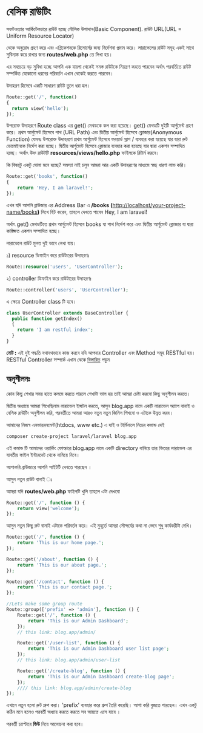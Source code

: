 # বেসিক রাউটিং

সফটওয়্যার আর্কিটেকচারে রাউট হচ্ছে মৌলিক উপাদান\(Basic Component\). রাউট URL\(URL = Uniform Resource Locator\)

থেকে অনুরোধ গ্রহণ করে এবং এপ্লিকেশনকে রিসোর্সের জন্য নির্দেশনা প্রদান করে। লারাভেলের রাউট সমূহ একই সাথে সুবিন্যস্ত করে রাখার জন্য **routes/web.php** তে লিখা হয়।

এর সবচেয়ে বড় সুবিধা হচ্ছে আপনি এক যায়গা থেকেই সমস্ত রাউটকে নিয়ন্ত্রণ করতে পারবেন অর্থাৎ পরবর্তিতে রাউট সম্পর্কিত যেকোনো ধরনের পরিবর্তন এখান থেকেই করতে পারবেন।

উদাহরণ হিসেবে একটি সাধারণ রাউট তুলে ধরা হল।

```php
Route::get('/', function()
{
  return view('hello');
});
```

উপরোক্ত উদাহরণে Route class এর get\(\) মেথডকে কল করা হয়েছে। get\(\) মেথডটি দুইটি আর্গুমেন্ট গ্রহণ করে। প্রথম আর্গুমেন্ট হিসেবে পাথ \(URL Path\) এবং দ্বিতীয় আর্গুমেন্ট হিসেবে ক্লোজার\(Anonymous Function\) যেমনঃ উপরোক্ত উদাহরণে প্রথম আর্গুমেন্ট হিসেবে ফরয়ার্ড স্লাশ / ব্যবহার করা হয়েছে যার দ্বারা রুট ডোমেইনকে নির্দেশ করা হচ্ছে। দ্বিতীয় আর্গুমেন্ট হিসেবে ক্লোজার ব্যবহার করা হয়েছে যার দ্বারা একশন সম্পাদিত হচ্ছে। অর্থাৎ উক্ত রাউটটি **resources/views/hello.php** ফাইলকে রিটার্ন করবে।

কি বিষয়টু একটু ঘোলা মনে হচ্ছে? সমস্যা নাই চলুন আমরা আর একটি উদাহরণের মাধ্যমে স্বচ্ছ ধারণা লাভ করি।

```php
Route::get('books', function()
{
    return 'Hey, I am laravel!';
});
```

এখন যদি আপনি ব্রাউজার এর Address Bar এ **/books \(**[http://localhost/your-project-name/books](http://localhost/your-project-name/books)**\)** লিখে হিট করেন, তাহলে দেখতে পাবেন Hey, I am laravel!

অর্থাৎ get\(\) মেথডটিতে প্রথম আর্গুমেন্ট হিসেবে books যা পাথ নির্দেশ করে এবং দ্বিতীয় আর্গুমেন্ট ক্লোজার যা দ্বারা কাঙ্ক্ষিত একশন সম্পাদিত হচ্ছে।

লারাভেলে রাউট মুলত দুই ভাবে লেখা যায়।

১\) resource ডিফাইন করে রাউটারের উদাহরণঃ

```php
Route::resource('users', 'UserController');
```

২\) controller ডিফাইন করে রাউটারের উদাহরণঃ

```php
Route::controller('users', 'UserController');
```

এ ক্ষেত্রে Controller class টি হবে।

```php
class UserController extends BaseController {
  public function getIndex()
  {
    return 'I am restful index';
  }
}
```

**নোট :** এই দুই পদ্ধতি যথাযথভাবে কাজ করবে যদি আপনার Controller এবং Method সমূহ RESTful হয়। RESTful Controller সম্পর্কে এখান থেকে [বিস্তারিত](https://laravel.com/docs/master/controllers#resource-controllers) পড়ুন

## অনুশীলনঃ

কোন কিছু শেখার সময় হাতে কলমে করতে পারলে শেখাটা ভাল হয় তাই আমরা চেষ্টা করবো কিছু অনুশীলন করতে।

দ্বিতীয় অধ্যায়ে আমরা শিখেছিলাম লারাভেল ইন্সটল করতে, আসুন blog.app নামে একটি লারাভেল অ্যাাপ বানাই ও বেসিক রাউটিং অনুশীলন করি, পরবর্তীতে আমরা আরও নতুন নতুন জিনিস শিখবো ও এটাকে উন্নত করব।

আমাদের নিজস্ব এনভায়রনমেন্ট\(htdocs, www etc.\) এ যাই ও টার্মিনালে নিচের কমান্ড দেই

```bash
composer create-project laravel/laravel blog.app
```

এই কমান্ড টি আমাদের ওয়ার্কিং ফোল্ডারে blog.app নামে একটি directory বানিয়ে তার ভিতরে লারাভেল এর যাবতীয় ফাইল ইন্টারনেট থেকে নামিয়ে নিবে।

আশাকরি ব্রাউজারে আপনি সাইটটি দেখতে পারছেন ।

আসুন নতুন রাউট বানাই ঃ

আমরা যদি **routes/web.php** ফাইলটি খুলি তাহলে এটা দেখবো

```php
Route::get('/', function () {
    return view('welcome');
});
```

আসুন নতুন কিছু রুট বানাই এটাকে পরিবর্তন করে। এই মুহূর্তে আমরা সৌন্দর্যের কথা না ভেবে শুধু কার্যকরীটা দেখি।

```php
Route::get('/', function () {
    return 'This is our home page.';
});

Route::get('/about', function () {
    return 'This is our about page.';
});

Route::get('/contact', function () {
    return 'This is our contact page.';
});

//Lets make some group route
Route::group(['prefix' => 'admin'], function () {
    Route::get('/', function () {
        return 'This is our Admin Dashboard';
    });
    // this link: blog.app/admin/

    Route::get('/user-list', function () {
        return 'This is our Admin Dashboard user list page';
    });
    // this link: blog.app/admin/user-list

    Route::get('/create-blog', function () {
        return 'This is our Admin Dashboard create-blog page';
    });
    //// this link: blog.app/admin/create-blog
});
```

এখানে নতুন হলো রুট গ্রুপ করা। 'prefix' ব্যবহার করে গ্রুপ তৈরি করেছি। আশা করি বুজতে পারছেন। এখন একটু কঠিন মনে হলেও পরবর্তী অধ্যায় করতে করতে সব আয়ত্তে এসে যাবে ।

পরবর্তী চ্যাপ্টারে **ভিউ** নিয়ে আলোচনা করা হবে।

